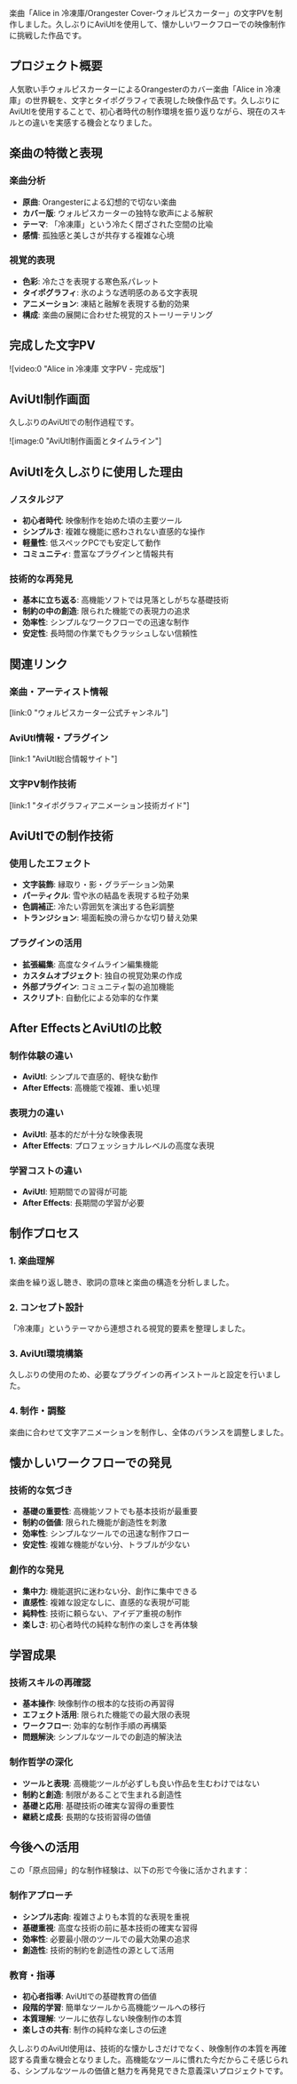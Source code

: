 楽曲「Alice in 冷凍庫/Orangester Cover-ウォルピスカーター」の文字PVを制作しました。久しぶりにAviUtlを使用して、懐かしいワークフローでの映像制作に挑戦した作品です。

## プロジェクト概要

人気歌い手ウォルピスカーターによるOrangesterのカバー楽曲「Alice in 冷凍庫」の世界観を、文字とタイポグラフィで表現した映像作品です。久しぶりにAviUtlを使用することで、初心者時代の制作環境を振り返りながら、現在のスキルとの違いを実感する機会となりました。

## 楽曲の特徴と表現

### 楽曲分析

- **原曲**: Orangesterによる幻想的で切ない楽曲
- **カバー版**: ウォルピスカーターの独特な歌声による解釈
- **テーマ**: 「冷凍庫」という冷たく閉ざされた空間の比喩
- **感情**: 孤独感と美しさが共存する複雑な心境

### 視覚的表現

- **色彩**: 冷たさを表現する寒色系パレット
- **タイポグラフィ**: 氷のような透明感のある文字表現
- **アニメーション**: 凍結と融解を表現する動的効果
- **構成**: 楽曲の展開に合わせた視覚的ストーリーテリング

## 完成した文字PV

![video:0 "Alice in 冷凍庫 文字PV - 完成版"]

## AviUtl制作画面

久しぶりのAviUtlでの制作過程です。

![image:0 "AviUtl制作画面とタイムライン"]

## AviUtlを久しぶりに使用した理由

### ノスタルジア

- **初心者時代**: 映像制作を始めた頃の主要ツール
- **シンプルさ**: 複雑な機能に惑わされない直感的な操作
- **軽量性**: 低スペックPCでも安定して動作
- **コミュニティ**: 豊富なプラグインと情報共有

### 技術的な再発見

- **基本に立ち返る**: 高機能ソフトでは見落としがちな基礎技術
- **制約の中の創造**: 限られた機能での表現力の追求
- **効率性**: シンプルなワークフローでの迅速な制作
- **安定性**: 長時間の作業でもクラッシュしない信頼性

## 関連リンク

### 楽曲・アーティスト情報

[link:0 "ウォルピスカーター公式チャンネル"]

### AviUtl情報・プラグイン

[link:1 "AviUtl総合情報サイト"]

### 文字PV制作技術

[link:1 "タイポグラフィアニメーション技術ガイド"]

## AviUtlでの制作技術

### 使用したエフェクト

- **文字装飾**: 縁取り・影・グラデーション効果
- **パーティクル**: 雪や氷の結晶を表現する粒子効果
- **色調補正**: 冷たい雰囲気を演出する色彩調整
- **トランジション**: 場面転換の滑らかな切り替え効果

### プラグインの活用

- **拡張編集**: 高度なタイムライン編集機能
- **カスタムオブジェクト**: 独自の視覚効果の作成
- **外部プラグイン**: コミュニティ製の追加機能
- **スクリプト**: 自動化による効率的な作業

## After EffectsとAviUtlの比較

### 制作体験の違い

- **AviUtl**: シンプルで直感的、軽快な動作
- **After Effects**: 高機能で複雑、重い処理

### 表現力の違い

- **AviUtl**: 基本的だが十分な映像表現
- **After Effects**: プロフェッショナルレベルの高度な表現

### 学習コストの違い

- **AviUtl**: 短期間での習得が可能
- **After Effects**: 長期間の学習が必要

## 制作プロセス

### 1. 楽曲理解

楽曲を繰り返し聴き、歌詞の意味と楽曲の構造を分析しました。

### 2. コンセプト設計

「冷凍庫」というテーマから連想される視覚的要素を整理しました。

### 3. AviUtl環境構築

久しぶりの使用のため、必要なプラグインの再インストールと設定を行いました。

### 4. 制作・調整

楽曲に合わせて文字アニメーションを制作し、全体のバランスを調整しました。

## 懐かしいワークフローでの発見

### 技術的な気づき

- **基礎の重要性**: 高機能ソフトでも基本技術が最重要
- **制約の価値**: 限られた機能が創造性を刺激
- **効率性**: シンプルなツールでの迅速な制作フロー
- **安定性**: 複雑な機能がない分、トラブルが少ない

### 創作的な発見

- **集中力**: 機能選択に迷わない分、創作に集中できる
- **直感性**: 複雑な設定なしに、直感的な表現が可能
- **純粋性**: 技術に頼らない、アイデア重視の制作
- **楽しさ**: 初心者時代の純粋な制作の楽しさを再体験

## 学習成果

### 技術スキルの再確認

- **基本操作**: 映像制作の根本的な技術の再習得
- **エフェクト活用**: 限られた機能での最大限の表現
- **ワークフロー**: 効率的な制作手順の再構築
- **問題解決**: シンプルなツールでの創造的解決法

### 制作哲学の深化

- **ツールと表現**: 高機能ツールが必ずしも良い作品を生むわけではない
- **制約と創造**: 制限があることで生まれる創造性
- **基礎と応用**: 基礎技術の確実な習得の重要性
- **継続と成長**: 長期的な技術習得の価値

## 今後への活用

この「原点回帰」的な制作経験は、以下の形で今後に活かされます：

### 制作アプローチ

- **シンプル志向**: 複雑さよりも本質的な表現を重視
- **基礎重視**: 高度な技術の前に基本技術の確実な習得
- **効率性**: 必要最小限のツールでの最大効果の追求
- **創造性**: 技術的制約を創造性の源として活用

### 教育・指導

- **初心者指導**: AviUtlでの基礎教育の価値
- **段階的学習**: 簡単なツールから高機能ツールへの移行
- **本質理解**: ツールに依存しない映像制作の本質
- **楽しさの共有**: 制作の純粋な楽しさの伝達

久しぶりのAviUtl使用は、技術的な懐かしさだけでなく、映像制作の本質を再確認する貴重な機会となりました。高機能なツールに慣れた今だからこそ感じられる、シンプルなツールの価値と魅力を再発見できた意義深いプロジェクトです。

